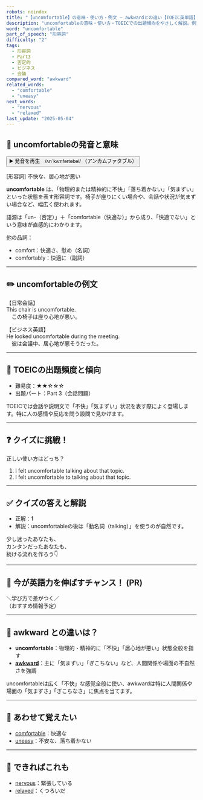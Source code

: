 ```yaml
---
robots: noindex
title: "【uncomfortable】の意味・使い方・例文 ― awkwardとの違い【TOEIC英単語】"
description: "uncomfortableの意味・使い方・TOEICでの出題傾向をやさしく解説。例文・クイズ付きでawkwardとの違いもわかりやすく学べます。"
word: "uncomfortable"
part_of_speech: "形容詞"
difficulty: "2"
tags:
  - 形容詞
  - Part3
  - 否定的
  - ビジネス
  - 会議
compared_word: "awkward"
related_words:
  - "comfortable"
  - "uneasy"
next_words:
  - "nervous"
  - "relaxed"
last_update: "2025-05-04"
---
```


## 🔰 uncomfortableの発音と意味

<button class="play-audio" onclick="playTTS('uncomfortable')">
  <span class="play-audio-main">
    ▶️ 発音を再生　/ʌnˈkʌmfərtəbəl/
  </span>
  <span class="play-audio-sub">
    （アンカムファタブル）
  </span>
</button>

[形容詞] 不快な、居心地が悪い

**uncomfortable** は、「物理的または精神的に不快」「落ち着かない」「気まずい」といった状態を表す形容詞です。椅子が座りにくい場合や、会話や状況が気まずい場合など、幅広く使われます。

語源は「un-（否定）」＋「comfortable（快適な）」から成り、「快適でない」という意味が直感的にわかります。

他の品詞：  
- comfort：快適さ、慰め（名詞）
- comfortably：快適に（副詞）

---

## ✏️ uncomfortableの例文

【日常会話】  
This chair is uncomfortable.  
　この椅子は座り心地が悪い。

【ビジネス英語】  
He looked uncomfortable during the meeting.  
　彼は会議中、居心地が悪そうだった。

---

## 🎯 TOEICの出題頻度と傾向

- 難易度：★★☆☆☆
- 出題パート：Part 3（会話問題）

TOEICでは会話や説明文で「不快」「気まずい」状況を表す際によく登場します。特に人の感情や反応を問う設問で見かけます。

---

## ❓ クイズに挑戦！

正しい使い方はどっち？

1. I felt uncomfortable talking about that topic.  
2. I felt uncomfortable to talking about that topic.

---

## ✅ クイズの答えと解説

- 正解：**1**
- 解説：uncomfortableの後は「動名詞（talking）」を使うのが自然です。

少し迷ったあなたも、  
カンタンだったあなたも、  
続ける流れを作ろう👇️

---

## 🚀 今が英語力を伸ばすチャンス！ (PR)

<div class="info-center">
＼学び方で差がつく／<br>  
（おすすめ情報予定）
</div>

---

## 🤔  awkward との違いは？

- **uncomfortable**：物理的・精神的に「不快」「居心地が悪い」状態全般を指す
- **[awkward](/word/awkward)**：主に「気まずい」「ぎこちない」など、人間関係や場面の不自然さを強調

uncomfortableは広く「不快」な感覚全般に使い、awkwardは特に人間関係や場面の「気まずさ」「ぎこちなさ」に焦点を当てます。

---

## 🧩 あわせて覚えたい

- [comfortable](/word/comfortable)：快適な
- [uneasy](/word/uneasy)：不安な、落ち着かない

---

## 📖 できればこれも

- [nervous](/word/nervous)：緊張している
- [relaxed](/word/relaxed)：くつろいだ

<!-- cvid: aid26_bid15 -->
